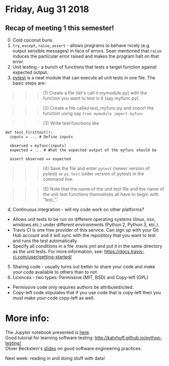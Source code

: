 # Friday, Aug 31 2018

## Recap of meeting 1 this semester!
0. Cold coconut buns.
1. `try`, `except`, `raise`, `assert` - allows programs to behave nicely (e.g. output sensible messages) in face of errors. Sean mentioned that `raise` induces the particular error raised and makes the program halt on that error.
2. Unit testing - a bunch of functions that tests a target function against expected output.
3. [pytest](https://docs.pytest.org/en/latest/) is a neat module that can execute all unit tests in one file. The basic steps are:

>>> (1) Create a file (let's call it mymodule.py) with the function you want to test in it (say myfunc.py). 

>>> (2) Create a file called test_myfunc.py and import the function using say `from mymodule import myfunc`

>>> (3) Write test functions like

```
def test_firsttest():
  inputs = ... # Define inputs
  
  observed = myfunc(inputs)
  expected = ... # What the expected output of the myfunc should be
  
  assert observed == expected
```

>>> (4) Save the file and enter `pytest` (newer version of pytest) or `py.test` (older version of pytest) in the command line.

>>> (5) Note that the name of the unit test file and the name of the unit test functions themselves all have to begin with "test_".

4. Continuous integration - will my code work on other platforms?
- Allows unit tests to be run on different operating systems (linux, osx, windows etc.) under different environments (Python 2, Python 3, etc.).
- Travis CI is one free provider of this service. Can sign up with your Git Hub account and it will sync with the repository that you want to test and runs the test automatically. 
- Specify all conditions in a file .travis.yml and put it in the same directory as the unit tests. For more information, see: https://docs.travis-ci.com/user/getting-started/

5. Sharing code - usually turns out better to share your code and make your code available to others than to not. 
6. Licences - two types: Permissive (MIT, BSD) and Copy-left (GPL)

- Permissive code only requires authors be attributed/cited.
- Copy-left code stipulates that if you use code that is copy-left then you must make your code copy-left as well.


# More info:
The Jupyter notebook presented is [here](https://github.com/prickly-pythons/prickly-pythons/blob/master/code_from_meetings/testing/Testing.ipynb).
<br>
Good tutorial for learning software testing: http://katyhuff.github.io/python-testing/
<br>
Oliver Beckstein's [slides](https://github.com/Becksteinlab/workshop_testing/blob/master/docs/miniworkshop_Beckstein_2018.pdf) on good software engineering practices.

Next week: reading in and doing stuff with data!

